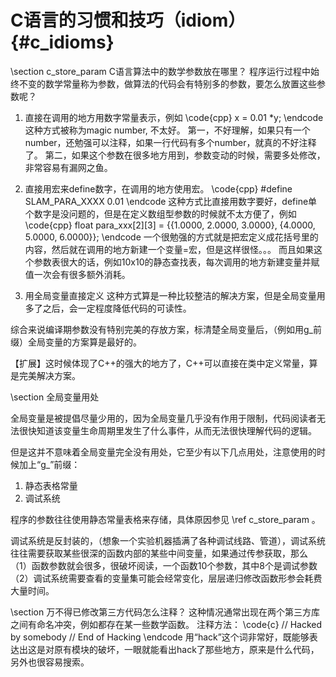 C语言的习惯和技巧（idiom）{#c_idioms}
=================================


\section c_store_param C语言算法中的数学参数放在哪里？
程序运行过程中始终不变的数学常量称为参数，做算法的代码会有特别多的参数，要怎么放置这些参数呢？

1. 直接在调用的地方用数字常量表示，例如
\code{cpp}
x = 0.01 *y;
\endcode
这种方式被称为magic number, 不太好。
第一，不好理解，如果只有一个number，还勉强可以注释，如果一行代码有多个number，就真的不好注释了。
第二，如果这个参数在很多地方用到，参数变动的时候，需要多处修改，非常容易有漏网之鱼。

2. 直接用宏来define数字，在调用的地方使用宏。
\code{cpp}
#define SLAM_PARA_XXXX 0.01
\endcode
这种方式比直接用数字要好，define单个数字是没问题的，但是在定义数组型参数的时候就不太方便了，例如
\code{cpp}
float para_xxx[2][3] = {{1.0000, 2.0000, 3.0000},
                        {4.0000, 5.0000, 6.0000}};
\endcode
一个很勉强的方式就是把宏定义成花括号里的内容，然后就在调用的地方新建一个变量=宏，但是这样很怪。。。
而且如果这个参数表很大的话，例如10x10的静态查找表，每次调用的地方新建变量并赋值一次会有很多额外消耗。

3. 用全局变量直接定义
这种方式算是一种比较整洁的解决方案，但是全局变量用多了之后，会一定程度降低代码的可读性。

综合来说编译期参数没有特别完美的存放方案，标清楚全局变量后，（例如用g_前缀）全局变量的方案算是最好的。

【扩展】这时候体现了C++的强大的地方了，C++可以直接在类中定义常量，算是完美解决方案。


\section 全局变量用处

全局变量是被提倡尽量少用的，因为全局变量几乎没有作用于限制，代码阅读者无法很快知道该变量生命周期里发生了什么事件，从而无法很快理解代码的逻辑。

但是这并不意味着全局变量完全没有用处，它至少有以下几点用处，注意使用的时候加上“g_”前缀：

1. 静态表格常量
2. 调试系统

程序的参数往往使用静态常量表格来存储，具体原因参见 \ref c_store_param 。

调试系统是反封装的，（想象一个实验机器插满了各种调试线路、管道），调试系统往往需要获取某些很深的函数内部的某些中间变量，如果通过传参获取，那么
（1）函数参数就会很多，很破坏阅读，一个函数10个参数，其中8个是调试参数
（2）调试系统需要查看的变量集可能会经常变化，层层递归修改函数形参会耗费大量时间。


\section 万不得已修改第三方代码怎么注释？
这种情况通常出现在两个第三方库之间有命名冲突，例如都存在某一些数学函数。
注释方法：
\code{c}
// Hacked by somebody
// End of Hacking
\endcode
用“hack”这个词非常好，既能够表达出这是对原有模块的破坏，一眼就能看出hack了那些地方，原来是什么代码，另外也很容易搜索。
